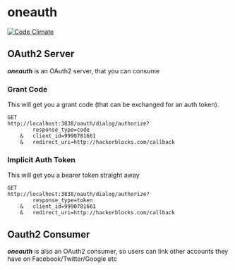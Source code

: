 # oneauth
[![Code Climate](https://lima.codeclimate.com/github/coding-blocks/oneauth/badges/gpa.svg)](https://lima.codeclimate.com/github/coding-blocks/oneauth)


## OAuth2 Server
_**oneauth**_ is an OAuth2 server, that you can consume

### Grant Code
This will get you a grant code (that can be exchanged for an auth token).
```
GET
http://localhost:3838/oauth/dialog/authorize?
        response_type=code
    &   client_id=9990781661
    &   redirect_uri=http://hackerblocks.com/callback
```

### Implicit Auth Token
This will get you a bearer token straight away
```
GET
http://localhost:3838/oauth/dialog/authorize?
        response_type=token
    &   client_id=9990781661
    &   redirect_uri=http://hackerblocks.com/callback
```

## Oauth2 Consumer
_**oneauth**_ is also an OAuth2 consumer, so users can link other accounts
they have on Facebook/Twitter/Google etc